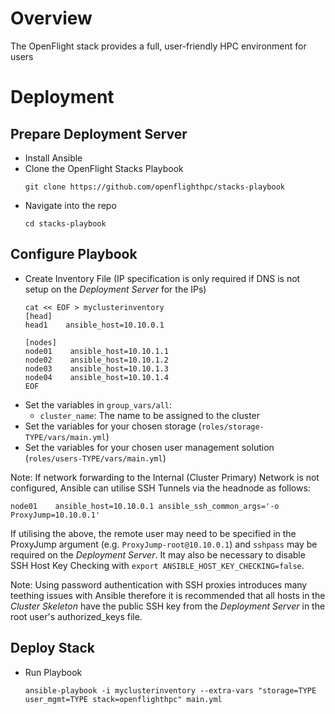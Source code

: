 # Overview

The OpenFlight stack provides a full, user-friendly HPC environment for users

# Deployment

## Prepare Deployment Server

- Install Ansible
- Clone the OpenFlight Stacks Playbook
  ```shell
  git clone https://github.com/openflighthpc/stacks-playbook
  ```
- Navigate into the repo
  ```shell
  cd stacks-playbook
  ```

## Configure Playbook

- Create Inventory File (IP specification is only required if DNS is not setup on the _Deployment Server_ for the IPs)
  ```shell
  cat << EOF > myclusterinventory
  [head]
  head1    ansible_host=10.10.0.1

  [nodes]
  node01    ansible_host=10.10.1.1
  node02    ansible_host=10.10.1.2
  node03    ansible_host=10.10.1.3
  node04    ansible_host=10.10.1.4
  EOF
  ```
- Set the variables in `group_vars/all`:
  - `cluster_name`: The name to be assigned to the cluster
- Set the variables for your chosen storage (`roles/storage-TYPE/vars/main.yml`)
- Set the variables for your chosen user management solution (`roles/users-TYPE/vars/main.yml`)

Note: If network forwarding to the Internal (Cluster Primary) Network is not configured, Ansible can utilise SSH Tunnels via the headnode as follows:
```
node01    ansible_host=10.10.0.1 ansible_ssh_common_args='-o ProxyJump=10.10.0.1'
```
If utilising the above, the remote user may need to be specified in the ProxyJump argument (e.g. `ProxyJump-root@10.10.0.1`) and `sshpass` may be required on the _Deployment Server_. It may also be necessary to disable SSH Host Key Checking with `export ANSIBLE_HOST_KEY_CHECKING=false`.

Note: Using password authentication with SSH proxies introduces many teething issues with Ansible therefore it is recommended that all hosts in the _Cluster Skeleton_ have the public SSH key from the _Deployment Server_ in the root user's authorized_keys file.

## Deploy Stack

- Run Playbook
  ```shell
  ansible-playbook -i myclusterinventory --extra-vars "storage=TYPE user_mgmt=TYPE stack=openflighthpc" main.yml
  ```
